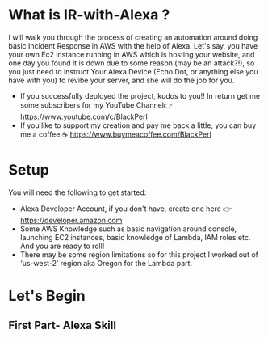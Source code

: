 # What is IR-with-Alexa ?
I will walk you through the process of creating an automation around doing basic Incident Response in AWS with the help of Alexa. Let's say, you have your own Ec2 instance running in AWS which is hosting your website, and one day you found it is down due to some reason (may be an attack?!), so you just need to instruct Your Alexa Device (Echo Dot, or anything else you have with you) to revibe your server, and she will do the job for you.
* If you successfully deployed the project, kudos to you!! In return get me some subscribers for my YouTube Channel👉 https://www.youtube.com/c/BlackPerl
* If you like to support my creation and pay me back a little, you can buy me a coffee ☕ https://www.buymeacoffee.com/BlackPerl

# Setup
You will need the following to get started:
* Alexa Developer Account, if you don't have, create one here 👉 https://developer.amazon.com
* Some AWS Knowledge such as basic navigation around console, launching EC2 instances, basic knowledge of Lambda, IAM roles etc. And you are ready to roll!
* There may be some region limitations so for this project I worked out of ‘us-west-2’ region aka Oregon for the Lambda part.

# Let's Begin
## First Part- Alexa Skill
